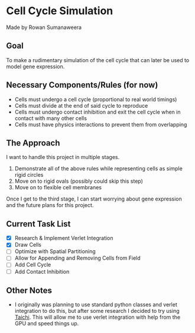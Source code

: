 # Cell Cycle Simulation
Made by Rowan Sumanaweera

## Goal

<p>To make a rudimentary simulation of the cell cycle that can later be used to model gene expression.</p>

## Necessary Components/Rules (for now)

* Cells must undergo a cell cycle (proportional to real world timings)
* Cells must divide at the end of said cycle to reproduce
* Cells must undergo contact inhibition and exit the cell cycle when in contact with many other cells
* Cells must have physics interactions to prevent them from overlapping

## The Approach

<p>I want to handle this project in multiple stages.</p>

1. Demonstrate all of the above rules while representing cells as simple rigid circles
2. Move on to rigid ovals (possibly could skip this step)
3. Move on to flexible cell membranes
   
<p>Once I get to the third stage, I can start worrying about gene expression and the future plans for this project.</p>

## Current Task List

- [x] Research & Implement Verlet Integration
- [x] Draw Cells
- [ ] Optimize with Spatial Partitioning
- [ ] Allow for Appending and Removing Cells from Field
- [ ] Add Cell Cycle
- [ ] Add Contact Inhibition

## Other Notes

* I originally was planning to use standard python classes and verlet integration to do this, but after some research I decided to try using [Taichi](https://www.taichi-lang.org/). This will allow me to use verlet integration with help from the GPU and speed things up.